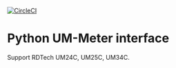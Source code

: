 [![CircleCI](https://circleci.com/gh/valletw/pyummeter.svg?style=shield)](https://github.com/valletw/pyummeter)

# Python UM-Meter interface

Support RDTech UM24C, UM25C, UM34C.
